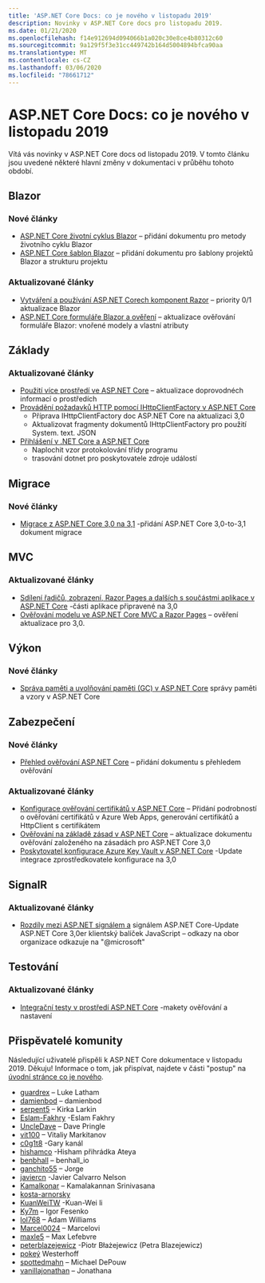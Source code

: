 ```yaml
---
title: 'ASP.NET Core Docs: co je nového v listopadu 2019'
description: Novinky v ASP.NET Core docs pro listopadu 2019.
ms.date: 01/21/2020
ms.openlocfilehash: f14e912694d094066b1a020c30e8ce4b80312c60
ms.sourcegitcommit: 9a129f5f3e31cc449742b164d5004894bfca90aa
ms.translationtype: MT
ms.contentlocale: cs-CZ
ms.lasthandoff: 03/06/2020
ms.locfileid: "78661712"
---
```

# <a name="aspnet-core-docs-whats-new-for-november-2019"></a>ASP.NET Core Docs: co je nového v listopadu 2019

Vítá vás novinky v ASP.NET Core docs od listopadu 2019. V tomto článku jsou uvedené některé hlavní změny v dokumentaci v průběhu tohoto období.

## <a name="blazor"></a>Blazor

### <a name="new-articles"></a>Nové články

- [ASP.NET Core životní cyklus Blazor](../blazor/lifecycle.md) – přidání dokumentu pro metody životního cyklu Blazor
- [ASP.NET Core šablon Blazor](../blazor/templates.md) – přidání dokumentu pro šablony projektů Blazor a strukturu projektu

### <a name="updated-articles"></a>Aktualizované články

- [Vytváření a používání ASP.NET Corech komponent Razor](../blazor/components.md) – priority 0/1 aktualizace Blazor
- [ASP.NET Core formuláře Blazor a ověření](../blazor/forms-validation.md) – aktualizace ověřování formuláře Blazor: vnořené modely a vlastní atributy

## <a name="fundamentals"></a>Základy

### <a name="updated-articles"></a>Aktualizované články

- [Použití více prostředí ve ASP.NET Core](../fundamentals/environments.md) – aktualizace doprovodnéch informací o prostředích
- [Provádění požadavků HTTP pomocí IHttpClientFactory v ASP.NET Core](../fundamentals/http-requests.md)
  - Příprava IHttpClientFactory doc ASP.NET Core na aktualizaci 3,0
  - Aktualizovat fragmenty dokumentů IHttpClientFactory pro použití System. text. JSON
- [Přihlášení v .NET Core a ASP.NET Core](../fundamentals/logging/index.md)
  - Naplochit vzor protokolování třídy programu
  - trasování dotnet pro poskytovatele zdroje událostí

## <a name="migration"></a>Migrace

### <a name="new-articles"></a>Nové články

- [Migrace z ASP.NET Core 3,0 na 3,1](../migration/30-to-31.md) -přidání ASP.NET Core 3,0-to-3,1 dokument migrace

## <a name="mvc"></a>MVC

### <a name="updated-articles"></a>Aktualizované články

- [Sdílení řadičů, zobrazení, Razor Pages a dalších s součástmi aplikace v ASP.NET Core](../mvc/advanced/app-parts.md) -části aplikace připravené na 3,0
- [Ověřování modelu ve ASP.NET Core MVC a Razor Pages](../mvc/models/validation.md) – ověření aktualizace pro 3,0.

## <a name="performance"></a>Výkon

### <a name="new-articles"></a>Nové články

- [Správa paměti a uvolňování paměti (GC) v ASP.NET Core](../performance/memory.md) správy paměti a vzory v ASP.NET Core

## <a name="security"></a>Zabezpečení

### <a name="new-articles"></a>Nové články

- [Přehled ověřování ASP.NET Core](../security/authentication/index.md) – přidání dokumentu s přehledem ověřování

### <a name="updated-articles"></a>Aktualizované články

- [Konfigurace ověřování certifikátů v ASP.NET Core](../security/authentication/certauth.md) – Přidání podrobností o ověřování certifikátů v Azure Web Apps, generování certifikátů a HttpClient s certifikátem
- [Ověřování na základě zásad v ASP.NET Core](../security/authorization/policies.md) – aktualizace dokumentu ověřování založeného na zásadách pro ASP.NET Core 3,0
- [Poskytovatel konfigurace Azure Key Vault v ASP.NET Core](../security/key-vault-configuration.md) -Update integrace zprostředkovatele konfigurace na 3,0

## <a name="signalr"></a>SignalR

### <a name="updated-articles"></a>Aktualizované články

- [Rozdíly mezi ASP.NET signálem a](../signalr/version-differences.md) signálem ASP.NET Core-Update ASP.NET Core 3,0er klientský balíček JavaScript – odkazy na obor organizace odkazuje na "@microsoft"

## <a name="testing"></a>Testování

### <a name="updated-articles"></a>Aktualizované články

- [Integrační testy v prostředí ASP.NET Core](../test/integration-tests.md) -makety ověřování a nastavení

## <a name="community-contributors"></a>Přispěvatelé komunity

Následující uživatelé přispěli k ASP.NET Core dokumentace v listopadu 2019. Děkuju! Informace o tom, jak přispívat, najdete v části "postup" na [úvodní stránce co je nového](index.yml).

- [guardrex](https://github.com/guardrex) – Luke Latham
- [damienbod](https://github.com/damienbod) – damienbod
- [serpent5](https://github.com/serpent5) – Kirka Larkin
- [Eslam-Fakhry](https://github.com/eslam-fakhry) -Eslam Fakhry
- [UncleDave](https://github.com/UncleDave) – Dave Pringle
- [vit100](https://github.com/vit100) – Vitaliy Markitanov
- [c0g1t8](https://github.com/c0g1t8) -Gary kanál
- [hishamco](https://github.com/hishamco) -Hisham přihrádka Ateya
- [benbhall](https://github.com/benbhall) – benhall_io
- [ganchito55](https://github.com/ganchito55) – Jorge
- [javiercn](https://github.com/javiercn) -Javier Calvarro Nelson
- [Kamalkonar](https://github.com/Kamalkonar) – Kamalakannan Srinivasana
- [kosta-arnorsky](https://github.com/kosta-arnorsky) 
- [KuanWeiTW](https://github.com/KuanWeiTW) -Kuan-Wei li
- [Ky7m](https://github.com/Ky7m) – Igor Fesenko
- [lol768](https://github.com/lol768) – Adam Williams
- [Marcel0024](https://github.com/Marcel0024) – Marcelovi
- [maxle5](https://github.com/maxle5) – Max Lefebvre
- [peterblazejewicz](https://github.com/peterblazejewicz) -Piotr Błażejewicz (Petra Blazejewicz)
- [pokeý](https://github.com/poke) Westerhoff
- [spottedmahn](https://github.com/spottedmahn) – Michael DePouw
- [vanillajonathan](https://github.com/vanillajonathan) – Jonathana
